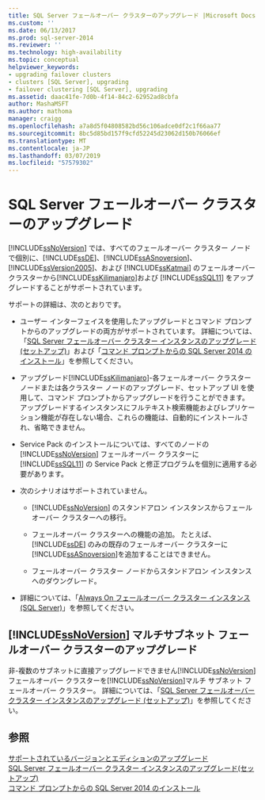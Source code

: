 ```yaml
---
title: SQL Server フェールオーバー クラスターのアップグレード |Microsoft Docs
ms.custom: ''
ms.date: 06/13/2017
ms.prod: sql-server-2014
ms.reviewer: ''
ms.technology: high-availability
ms.topic: conceptual
helpviewer_keywords:
- upgrading failover clusters
- clusters [SQL Server], upgrading
- failover clustering [SQL Server], upgrading
ms.assetid: daac41fe-7d0b-4f14-84c2-62952ad8cbfa
author: MashaMSFT
ms.author: mathoma
manager: craigg
ms.openlocfilehash: a7a8d5f04808582bd56c106adce0df2c1f66aa77
ms.sourcegitcommit: 8bc5d85bd157f9cfd52245d23062d150b76066ef
ms.translationtype: MT
ms.contentlocale: ja-JP
ms.lasthandoff: 03/07/2019
ms.locfileid: "57579302"
---
```

# <a name="upgrade-a-sql-server-failover-cluster"></a>SQL Server フェールオーバー クラスターのアップグレード
  [!INCLUDE[ssNoVersion](../../../includes/ssnoversion-md.md)] では、すべてのフェールオーバー クラスター ノードで個別に、[!INCLUDE[ssDE](../../../includes/ssde-md.md)]、[!INCLUDE[ssASnoversion](../../../includes/ssasnoversion-md.md)]、[!INCLUDE[ssVersion2005](../../../includes/ssversion2005-md.md)]、および [!INCLUDE[ssKatmai](../../../includes/sskatmai-md.md)] のフェールオーバー クラスターから[!INCLUDE[ssKilimanjaro](../../../includes/sskilimanjaro-md.md)]および [!INCLUDE[ssSQL11](../../../includes/sssql11-md.md)] をアップグレードすることがサポートされています。  
  
 サポートの詳細は、次のとおりです。  
  
-   ユーザー インターフェイスを使用したアップグレードとコマンド プロンプトからのアップグレードの両方がサポートされています。 詳細については、「[SQL Server フェールオーバー クラスター インスタンスのアップグレード &#40;セットアップ&#41;](upgrade-a-sql-server-failover-cluster-instance-setup.md)」および「[コマンド プロンプトからの SQL Server 2014 のインストール](../../../database-engine/install-windows/install-sql-server-from-the-command-prompt.md)」を参照してください。  
  
-   アップグレード[!INCLUDE[ssKilimanjaro](../../../includes/sskilimanjaro-md.md)]-各フェールオーバー クラスター ノードまたは各クラスター ノードのアップグレード、セットアップ UI を使用して、コマンド プロンプトからアップグレードを行うことができます。 アップグレードするインスタンスにフルテキスト検索機能およびレプリケーション機能が存在しない場合、これらの機能は、自動的にインストールされ、省略できません。  
  
-   Service Pack のインストールについては、すべてのノードの [!INCLUDE[ssNoVersion](../../../includes/ssnoversion-md.md)] フェールオーバー クラスターに [!INCLUDE[ssSQL11](../../../includes/sssql11-md.md)] の Service Pack と修正プログラムを個別に適用する必要があります。  
  
-   次のシナリオはサポートされていません。  
  
    -   [!INCLUDE[ssNoVersion](../../../includes/ssnoversion-md.md)] のスタンドアロン インスタンスからフェールオーバー クラスターへの移行。  
  
    -   フェールオーバー クラスターへの機能の追加。 たとえば、[!INCLUDE[ssDE](../../../includes/ssde-md.md)] のみの既存のフェールオーバー クラスターに[!INCLUDE[ssASnoversion](../../../includes/ssasnoversion-md.md)]を追加することはできません。  
  
    -   フェールオーバー クラスター ノードからスタンドアロン インスタンスへのダウングレード。  
  
-   詳細については、「[Always On フェールオーバー クラスター インスタンス (SQL Server)](always-on-failover-cluster-instances-sql-server.md)」を参照してください。  
  
## <a name="upgrading-a-includessnoversionincludesssnoversion-mdmd-multi-subnet-failover-cluster"></a>[!INCLUDE[ssNoVersion](../../../includes/ssnoversion-md.md)] マルチサブネット フェールオーバー クラスターのアップグレード  
 非-複数のサブネットに直接アップグレードできません[!INCLUDE[ssNoVersion](../../../includes/ssnoversion-md.md)]フェールオーバー クラスターを[!INCLUDE[ssNoVersion](../../../includes/ssnoversion-md.md)]マルチ サブネット フェールオーバー クラスター。 詳細については、「[SQL Server フェールオーバー クラスター インスタンスのアップグレード &#40;セットアップ&#41;](upgrade-a-sql-server-failover-cluster-instance-setup.md)」を参照してください。  
  
## <a name="see-also"></a>参照  
 [サポートされているバージョンとエディションのアップグレード](../../../database-engine/install-windows/supported-version-and-edition-upgrades.md)   
 [SQL Server フェールオーバー クラスター インスタンスのアップグレード&#40;セットアップ&#41;](upgrade-a-sql-server-failover-cluster-instance-setup.md)   
 [コマンド プロンプトからの SQL Server 2014 のインストール](../../../database-engine/install-windows/install-sql-server-from-the-command-prompt.md)  
  
  

